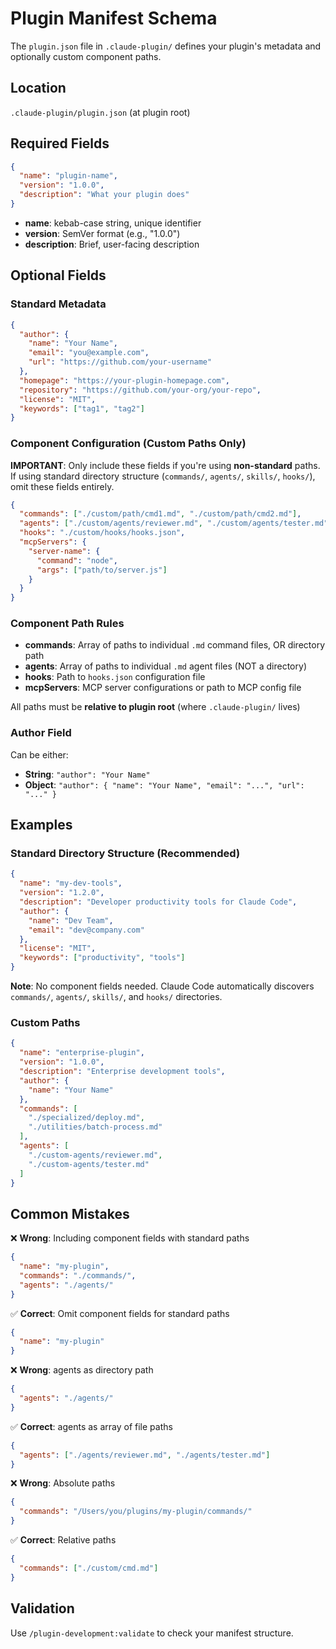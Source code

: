 # Plugin Manifest Schema

The `plugin.json` file in `.claude-plugin/` defines your plugin's metadata and optionally custom component paths.

## Location

`.claude-plugin/plugin.json` (at plugin root)

## Required Fields

```json
{
  "name": "plugin-name",
  "version": "1.0.0",
  "description": "What your plugin does"
}
```

- **name**: kebab-case string, unique identifier
- **version**: SemVer format (e.g., "1.0.0")
- **description**: Brief, user-facing description

## Optional Fields

### Standard Metadata

```json
{
  "author": {
    "name": "Your Name",
    "email": "you@example.com",
    "url": "https://github.com/your-username"
  },
  "homepage": "https://your-plugin-homepage.com",
  "repository": "https://github.com/your-org/your-repo",
  "license": "MIT",
  "keywords": ["tag1", "tag2"]
}
```

### Component Configuration (Custom Paths Only)

**IMPORTANT**: Only include these fields if you're using **non-standard** paths. If using standard directory structure (`commands/`, `agents/`, `skills/`, `hooks/`), omit these fields entirely.

```json
{
  "commands": ["./custom/path/cmd1.md", "./custom/path/cmd2.md"],
  "agents": ["./custom/agents/reviewer.md", "./custom/agents/tester.md"],
  "hooks": "./custom/hooks/hooks.json",
  "mcpServers": {
    "server-name": {
      "command": "node",
      "args": ["path/to/server.js"]
    }
  }
}
```

### Component Path Rules

- **commands**: Array of paths to individual `.md` command files, OR directory path
- **agents**: Array of paths to individual `.md` agent files (NOT a directory)
- **hooks**: Path to `hooks.json` configuration file
- **mcpServers**: MCP server configurations or path to MCP config file

All paths must be **relative to plugin root** (where `.claude-plugin/` lives)

### Author Field

Can be either:
- **String**: `"author": "Your Name"`
- **Object**: `"author": { "name": "Your Name", "email": "...", "url": "..." }`

## Examples

### Standard Directory Structure (Recommended)

```json
{
  "name": "my-dev-tools",
  "version": "1.2.0",
  "description": "Developer productivity tools for Claude Code",
  "author": {
    "name": "Dev Team",
    "email": "dev@company.com"
  },
  "license": "MIT",
  "keywords": ["productivity", "tools"]
}
```

**Note**: No component fields needed. Claude Code automatically discovers `commands/`, `agents/`, `skills/`, and `hooks/` directories.

### Custom Paths

```json
{
  "name": "enterprise-plugin",
  "version": "1.0.0",
  "description": "Enterprise development tools",
  "author": {
    "name": "Your Name"
  },
  "commands": [
    "./specialized/deploy.md",
    "./utilities/batch-process.md"
  ],
  "agents": [
    "./custom-agents/reviewer.md",
    "./custom-agents/tester.md"
  ]
}
```

## Common Mistakes

❌ **Wrong**: Including component fields with standard paths
```json
{
  "name": "my-plugin",
  "commands": "./commands/",
  "agents": "./agents/"
}
```

✅ **Correct**: Omit component fields for standard paths
```json
{
  "name": "my-plugin"
}
```

❌ **Wrong**: agents as directory path
```json
{
  "agents": "./agents/"
}
```

✅ **Correct**: agents as array of file paths
```json
{
  "agents": ["./agents/reviewer.md", "./agents/tester.md"]
}
```

❌ **Wrong**: Absolute paths
```json
{
  "commands": "/Users/you/plugins/my-plugin/commands/"
}
```

✅ **Correct**: Relative paths
```json
{
  "commands": ["./custom/cmd.md"]
}
```

## Validation

Use `/plugin-development:validate` to check your manifest structure.
